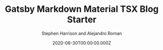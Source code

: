 ---
title: Gatsby Markdown Material TSX Blog Starter
github: https://github.com/stephen-cloud/gatsby-markdown-material-typescript-starter
demo: https://gatsby-markdown-material-typescript-starter.stephen.cloud/
author: Stephen Harrison and Alejandro Roman
category:
  - Blog
  - Portfolio
  - Boilerplate
ssg:
  - Gatsby
cms:
  - Markdown
date: 2020-06-30T00:00:00.000Z
description: Markdown Material UI TypeScript/TSX
draft: true
publish_date: '2020-06-21T17:57:54Z'
update_date: '2020-07-03T15:37:53Z'
github_star: 6
github_fork: 7
---